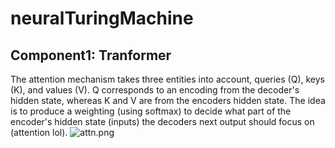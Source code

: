 # neuralTuringMachine
## Component1: Tranformer
The attention mechanism takes three entities into account, queries (Q), keys (K), and values (V). Q corresponds to an encoding from the decoder's hidden state, whereas K and V are from the encoders hidden state. The idea is to produce a weighting (using softmax) to decide what part of the encoder's hidden state (inputs) the decoders next output should focus on (attention lol). 
![attn.png]([https://github.com/mishaalkandapath/neuralTuringMachine/notes/attn.png](https://github.com/mishaalkandapath/neuralTuringMachine/blob/main/notes/attn.png)https://github.com/mishaalkandapath/neuralTuringMachine/blob/main/notes/attn.png)
